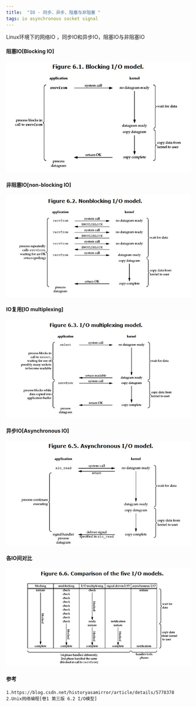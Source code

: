 ```yaml
---
title:  "IO - 同步、异步、阻塞与非阻塞 "
tags: io asynchronous socket signal  
---
```


Linux环境下的网络IO ，同步IO和异步IO，阻塞IO与非阻塞IO
<!--more-->
#### 阻塞IO[Blocking IO]
![阻塞IO](https://github.com/WishZ/wishz.github.io/blob/master/images/IO/blocking%20IO.gif)

#### 非阻塞IO[non-blocking IO]
![非阻塞IO](https://github.com/WishZ/wishz.github.io/blob/master/images/IO/non-blocking%20IO.gif)


#### IO复用[IO multiplexing]
![IO复用](https://github.com/WishZ/wishz.github.io/blob/master/images/IO/IOmultiplexing.gif)


#### 异步IO[Asynchronous IO]

![异步IO](https://github.com/WishZ/wishz.github.io/blob/master/images/IO/asynchronous%20IO.gif)

#### 各IO间对比
![异步IO](https://github.com/WishZ/wishz.github.io/blob/master/images/IO/IO%20compare.gif)

#### 参考
```
1.https://blog.csdn.net/historyasamirror/article/details/5778378
2.Unix网络编程[卷1 第三版 6.2 I/O模型]
```